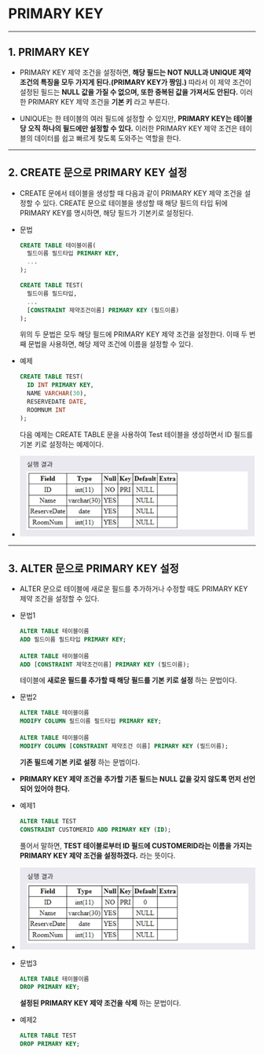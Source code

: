 # PRIMARY KEY
***

## 1. PRIMARY KEY

* PRIMARY KEY 제약 조건을 설정하면, **해당 필드는 NOT NULL과 UNIQUE 제약 조건의 특징을 모두 가지게 된다.(PRIMARY KEY가 짱임.)** 따라서 이 제약 조건이 설정된 필드는 **NULL 값을 가질 수 없으며, 또한 중복된 값을 가져서도 안된다.** 이러한 PRIMARY KEY 제약 조건을 **기본 키** 라고 부른다.

* UNIQUE는 한 테이블의 여러 필드에 설정할 수 있지만, **PRIMARY KEY는 테이블당 오직 하나의 필드에만 설정할 수 있다.** 이러한 PRIMARY KEY 제약 조건은 테이블의 데이터를 쉽고 빠르게 찾도록 도와주는 역할을 한다.
***

## 2. CREATE 문으로 PRIMARY KEY 설정

* CREATE 문에서 테이블을 생성할 때 다음과 같이 PRIMARY KEY 제약 조건을 설정할 수 있다. CREATE 문으로 테이블을 생성할 때 해당 필드의 타입 뒤에 PRIMARY KEY를 명시하면, 해당 필드가 기본키로 설정된다.

* 문법
  ```SQL
  CREATE TABLE 테이블이름(
    필드이름 필드타입 PRIMARY KEY,
    ...
  );
  ```

  ```SQL
  CREATE TABLE TEST(
    필드이름 필드타입,
    ...
    [CONSTRAINT 제약조건이름] PRIMARY KEY (필드이름)
  );
  ```
  위의 두 문법은 모두 해당 필드에 PRIMARY KEY 제약 조건을 설정한다. 이때 두 번째 문법을 사용하면, 해당 제약 조건에 이름을 설정할 수 있다.

* 예제
  ```SQL
  CREATE TABLE TEST(
    ID INT PRIMARY KEY,
    NAME VARCHAR(30),
    RESERVEDATE DATE,
    ROOMNUM INT
  );
  ```
  다음 예제는 CREATE TABLE 문을 사용하여 Test 테이블을 생성하면서 ID 필드를 기본 키로 설정하는 예제이다.

* <img src="../../images/5_09.PNG" width="600"/>
***

## 3. ALTER 문으로 PRIMARY KEY 설정

* ALTER 문으로 테이블에 새로운 필드를 추가하거나 수정할 때도 PRIMARY KEY 제약 조건을 설정할 수 있다.

* 문법1
  ```SQL
  ALTER TABLE 테이블이름
  ADD 필드이름 필드타입 PRIMARY KEY;

  ALTER TABLE 테이블이름
  ADD [CONSTRAINT 제약조건이름] PRIMARY KEY (필드이름);
  ```
  테이블에 **새로운 필드를 추가할 때 해당 필드를 기본 키로 설정** 하는 문법이다.

* 문법2
  ```SQL
  ALTER TABLE 테이블이름
  MODIFY COLUMN 필드이름 필드타입 PRIMARY KEY;

  ALTER TABLE 테이블이름
  MODIFY COLUMN [CONSTRAINT 제약조건 이름] PRIMARY KEY (필드이름);
  ```
  **기존 필드에 기본 키로 설정** 하는 문법이다.

* **PRIMARY KEY 제약 조건을 추가할 기존 필드는 NULL 값을 갖지 않도록 먼저 선언되어 있어야 한다.**

* 예제1
  ```SQL
  ALTER TABLE TEST
  CONSTRAINT CUSTOMERID ADD PRIMARY KEY (ID);
  ```
  풀어서 말하면, **TEST 테이블로부터 ID 필드에 CUSTOMERID라는 이름을 가지는 PRIMARY KEY 제약 조건을 설정하겠다.** 라는 뜻이다.

* <img src="../../images/5_10.PNG" width="600"/>

* 문법3
  ```SQL
  ALTER TABLE 테이블이름
  DROP PRIMARY KEY;
  ```
  **설정된 PRIMARY KEY 제약 조건을 삭제** 하는 문법이다.

* 예제2
  ```SQL
  ALTER TABLE TEST
  DROP PRIMARY KEY;
  ```
